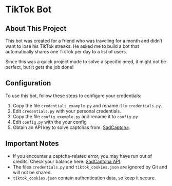 # TikTok Bot

## About This Project

This bot was created for a friend who was traveling for a month and didn’t want to lose his TikTok streaks. He asked me to build a bot that automatically shares one TikTok per day to a list of users.  

Since this was a quick project made to solve a specific need, it might not be perfect, but it gets the job done!  

## Configuration

To use this bot, follow these steps to configure your credentials:

1. Copy the file `credentials_example.py` and rename it to `credentials.py`.
2. Edit `credentials.py` with your personal credentials.
3. Copy the file `config_exemple.py` and rename it to `config.py`
4. Edit `config.py` with the your config
5. Obtain an API key to solve captchas from: [SadCaptcha](https://www.sadcaptcha.com/).

## Important Notes

- If you encounter a captcha-related error, you may have run out of credits. Check your balance here: [SadCaptcha API](https://www.sadcaptcha.com/api/v1/swagger-ui/index.html).
- The files `credentials.py` and `tiktok_cookies.json` are ignored by Git and will not be shared.  
- `tiktok_cookies.json` contain authentication data, so keep it secure.